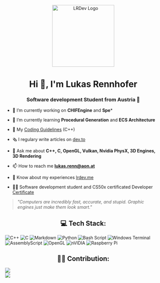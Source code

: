 <p align="center">
  <a href="lrdev.me">
    <img src="http://lrdev.me/images/MinskyLogo.png" width="200" alt="LRDev Logo">
  </a>
</p>

<h1 align="center">Hi 👋, I'm Lukas Rennhofer</h1>
<h3 align="center">Software development Student from Austria 🚠</h3>

- 🔭 I’m currently working on **CHIFEngine** and **Spe***

- 🌱 I’m currently learning **Procedural Generation** and **ECS Architecture**
  
- 📙 My [Coding Guidelines](https://github.com/LL-Program/Spex/blob/main/docs/SpexGeneralCodeGuidelinesEN.md) (C++)

- 🗞️ I regulary write articles on [dev.to](https://dev.to/lrdev)

- 💬 Ask me about **C++, C, OpenGL, Vulkan, Nvidia PhysX, 3D Engines, 3D Rendering**

- 📫 How to reach me **lukas.renn@aon.at**

- 📄 Know about my experiences [lrdev.me](lrdev.me)

- 🧑‍🎓 Software development student and CS50x certificated Developer [Certificate](https://certificates.cs50.io/2581aef4-1978-48e3-a196-8c5162e201ac.pdf?size=letter)

> *"Computers are incredibly fast, accurate, and stupid. Graphic engines just make them look smart."*

<h2 align="center">💻 Tech Stack:</h1>

![C++](https://img.shields.io/badge/c++-%2300599C.svg?style=flat&logo=c%2B%2B&logoColor=white) ![C](https://img.shields.io/badge/c-%2300599C.svg?style=flat&logo=c&logoColor=white) ![Markdown](https://img.shields.io/badge/markdown-%23000000.svg?style=flat&logo=markdown&logoColor=white) ![Python](https://img.shields.io/badge/python-3670A0?style=flat&logo=python&logoColor=ffdd54) ![Bash Script](https://img.shields.io/badge/bash_script-%23121011.svg?style=flat&logo=gnu-bash&logoColor=white) ![Windows Terminal](https://img.shields.io/badge/Windows%20Terminal-%234D4D4D.svg?style=flat&logo=windows-terminal&logoColor=white) ![AssemblyScript](https://img.shields.io/badge/assembly%20script-%23000000.svg?style=flat&logo=assemblyscript&logoColor=white) ![OpenGL](https://img.shields.io/badge/OpenGL-white?logo=OpenGL&style=flat) ![nVIDIA](https://img.shields.io/badge/nVIDIA-%2376B900.svg?style=flat&logo=nVIDIA&logoColor=white) ![Raspberry Pi](https://img.shields.io/badge/-Raspberry_Pi-C51A4A?style=flat&logo=Raspberry-Pi)

<h2 align="center">🧑‍💻 Contribution:</h1>

![](https://nirzak-streak-stats.vercel.app/?user=LukasRennhofer&theme=dark&hide_border=false)<br/>
![](https://github-readme-stats.vercel.app/api/top-langs/?username=LukasRennhofer&theme=dark&hide_border=false&include_all_commits=false&count_private=false&layout=compact)

